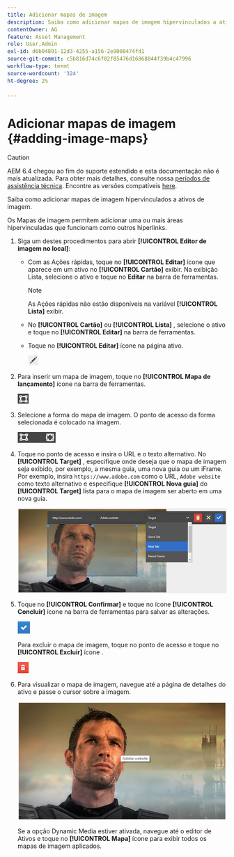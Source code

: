 ```yaml
---
title: Adicionar mapas de imagem
description: Saiba como adicionar mapas de imagem hipervinculados a ativos de imagem.
contentOwner: AG
feature: Asset Management
role: User,Admin
exl-id: d6b04891-12d3-4255-a156-2e9000474fd1
source-git-commit: c5b816d74c6f02f85476d16868844f39b4c47996
workflow-type: tm+mt
source-wordcount: '324'
ht-degree: 2%

---
```


# Adicionar mapas de imagem {#adding-image-maps}

>[!CAUTION]
>
>AEM 6.4 chegou ao fim do suporte estendido e esta documentação não é mais atualizada. Para obter mais detalhes, consulte nossa [períodos de assistência técnica](https://helpx.adobe.com/br/support/programs/eol-matrix.html). Encontre as versões compatíveis [here](https://experienceleague.adobe.com/docs/).

Saiba como adicionar mapas de imagem hipervinculados a ativos de imagem.

Os Mapas de imagem permitem adicionar uma ou mais áreas hipervinculadas que funcionam como outros hiperlinks.

1. Siga um destes procedimentos para abrir **[!UICONTROL Editor de imagem no local]**:

   * Com as Ações rápidas, toque no **[!UICONTROL Editar]** ícone que aparece em um ativo no **[!UICONTROL Cartão]** exibir. Na exibição Lista, selecione o ativo e toque no **Editar** na barra de ferramentas.

      >[!NOTE]
      >
      >As Ações rápidas não estão disponíveis na variável **[!UICONTROL Lista]** exibir.

   * No **[!UICONTROL Cartão]** ou **[!UICONTROL Lista]** , selecione o ativo e toque no **[!UICONTROL Editar]** na barra de ferramentas.
   * Toque no **[!UICONTROL Editar]** ícone na página ativo.

      ![chlimage_1-420](assets/chlimage_1-420.png)

1. Para inserir um mapa de imagem, toque no **[!UICONTROL Mapa de lançamento]** ícone na barra de ferramentas.

   ![chlimage_1-421](assets/chlimage_1-421.png)

1. Selecione a forma do mapa de imagem. O ponto de acesso da forma selecionada é colocado na imagem.

   ![chlimage_1-422](assets/chlimage_1-422.png)

1. Toque no ponto de acesso e insira o URL e o texto alternativo. No **[!UICONTROL Target]** , especifique onde deseja que o mapa de imagem seja exibido, por exemplo, a mesma guia, uma nova guia ou um iFrame. Por exemplo, insira `https://www.adobe.com` como o URL, `Adobe website` como texto alternativo e especifique **[!UICONTROL Nova guia]** do **[!UICONTROL Target]** lista para o mapa de imagem ser aberto em uma nova guia.

   ![chlimage_1-423](assets/chlimage_1-423.png)

1. Toque no **[!UICONTROL Confirmar]** e toque no ícone **[!UICONTROL Concluir]** ícone na barra de ferramentas para salvar as alterações.

   ![chlimage_1-424](assets/chlimage_1-424.png)

   Para excluir o mapa de imagem, toque no ponto de acesso e toque no **[!UICONTROL Excluir]** ícone .

   ![chlimage_1-425](assets/chlimage_1-425.png)

1. Para visualizar o mapa de imagem, navegue até a página de detalhes do ativo e passe o cursor sobre a imagem.

   ![chlimage_1-426](assets/chlimage_1-426.png)

   Se a opção Dynamic Media estiver ativada, navegue até o editor de Ativos e toque no **[!UICONTROL Mapa]** ícone para exibir todos os mapas de imagem aplicados.
